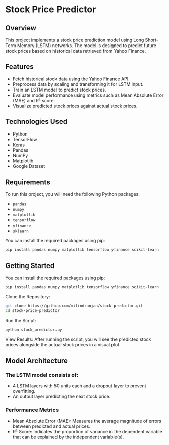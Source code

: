 # Stock Price Predictor

## Overview
This project implements a stock price prediction model using Long Short-Term Memory (LSTM) networks. The model is designed to predict future stock prices based on historical data retrieved from Yahoo Finance.

## Features
- Fetch historical stock data using the Yahoo Finance API.
- Preprocess data by scaling and transforming it for LSTM input.
- Train an LSTM model to predict stock prices.
- Evaluate model performance using metrics such as Mean Absolute Error (MAE) and R² score.
- Visualize predicted stock prices against actual stock prices.

## Technologies Used
- Python
- TensorFlow
- Keras
- Pandas
- NumPy
- Matplotlib
- Google Dataset

## Requirements
To run this project, you will need the following Python packages:
- `pandas`
- `numpy`
- `matplotlib`
- `tensorflow`
- `yfinance`
- `sklearn`

You can install the required packages using pip:
```bash
pip install pandas numpy matplotlib tensorflow yfinance scikit-learn
```
## Getting Started

You can install the required packages using pip:
```bash
pip install pandas numpy matplotlib tensorflow yfinance scikit-learn
```
Clone the Repository:
   ```bash
git clone https://github.com/milindranjan/stock-predictor.git
cd stock-price-predictor
```
Run the Script:
```bash
python stock_predictor.py
```
View Results:
After running the script, you will see the predicted stock prices alongside the actual stock prices in a visual plot.

## Model Architecture

### The LSTM model consists of:

-	4 LSTM layers with 50 units each and a dropout layer to prevent overfitting.
-	An output layer predicting the next stock price.

### Performance Metrics

-	Mean Absolute Error (MAE): Measures the average magnitude of errors between predicted and actual prices.
-	R² Score: Indicates the proportion of variance in the dependent variable that can be explained by the independent variable(s).
